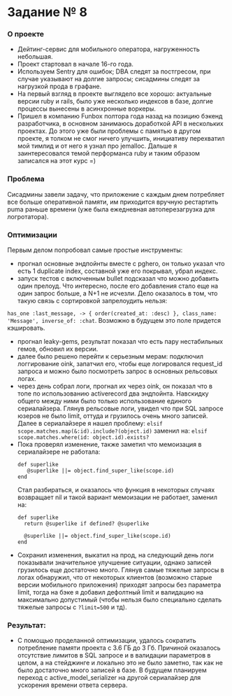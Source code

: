 # Задание № 8

### О проекте
* Дейтинг-сервис для мобильного оператора, нагруженность небольшая.
* Проект стартовал в начале 16-го года.
* Используем Sentry для ошибок; DBA следят за постгресом, при случае указывают на долгие запросы; сисадмины следят за нагрузкой прода в графане.
* На первый взгляд в проекте выглядело все хорошо: актуальные версии ruby и rails, было уже несколько индексов в базе, долгие процессы вынесены в асинхронные воркеры.
* Пришел в компанию Funbox полтора года назад на позицию бэкенд разработчика, в основном занимаюсь доработкой API в нескольких проектах.
До этого уже были проблемы с памятью в другом проекте, я толком не смог ничего улучшить, инициативу перехватил мой тимлид и
  от него я узнал про jemalloc. Дальше я заинтересовался темой перформанса ruby и таким образом записался на этот курс =)

### Проблема
Сисадмины завели задачу, что приложение с каждым днем потребляет все больше оперативной памяти, им приходится вручную
рестартить puma раньше времени (уже была ежедневная автоперезагрузка для логротатора).

### Оптимизации
Первым делом попробовал самые простые инструменты:
- прогнал основные эндпойнты вместе с pghero, он только указал что есть 1 duplicate index, составной уже его покрывал, убрал индекс.
- запуск тестов с включенным bullet подсказал что можно добавить один прелоуд. Что интересно, после его добавления стало
еще на один запрос больше, а N+1 не исчезли. Дело оказалось в том, что такую связь с сортировкой запрелоудить нельзя:

```has_one :last_message, -> { order(created_at: :desc) }, class_name: 'Message', inverse_of: :chat```.
Возможно в будущем это поле придется кэшировать.
- прогнал leaky-gems, результат показал что есть пару нестабильных гемов, обновил их версии.
- далее было решено перейти к серьезным мерам: подключил логгирование oink, запатчил его, чтобы еще логировался request_id запроса
и можно было посмотреть запрос в основных рельсовых логах. 
- через день собрал логи, прогнал их через oink, он показал что в топе по использованию activerecord два эндпойнта.
Навскидку общего между ними было только использование единого сериалайзера. Глянув рельсовые логи, увидел что при SQL запросе
  юзеров не было limit, оттуда и грузилось очень много записей. Далее в сериалайзере я нашел проблему:
  `elsif scope.matches.map(&:id).include?(object.id)`
  заменил на:
  `elsif scope.matches.where(id: object.id).exists?`
- Пока проверял изменение, также заметил что мемоизация в сериалайзере не работала:
  ```
  def superlike
     @superlike ||= object.find_super_like(scope.id)
  end
  ```
  Стал разбираться, и оказалось что функция в некоторых случаях возвращает nil и такой вариант мемоизации не работает,
  заменил на:
  ```
  def superlike
    return @superlike if defined? @superlike
  
    @superlike ||= object.find_super_like(scope.id)
  end
  ```
- Сохранил изменения, выкатил на прод, на следующий день логи показывали значительное улучшение ситуации,
 однако записей грузилось еще достаточно много. Глянув самые тяжелые запросы в логах обнаружил, что от некоторых
  клиентов (возможно старые версии мобильного приложения) приходят запросы без параметра limit, тогда на бэке я добавил
  дефолтный limit и валидацию на максимально допустимый (чтобы нельзя было специально сделать тяжелые
  запросы с `?limit=500` и тд).

### Результат:
- С помощью проделанной оптимизации, удалось сократить потребление памяти проекта с 3.6 ГБ до 3 Гб. Причиной оказалось
отсутствие лимитов в SQL запросе и в валидации параметров в целом, а на стейджинге и локально это не было заметно, так как не было
достаточно много записей в базе. В будущем планируем переход с active_model_serializer на другой сериалайзер для ускорения
  времени ответа сервера.
